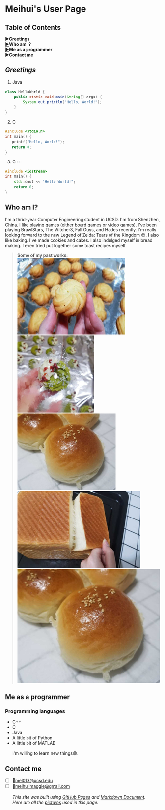 # Meihui's User Page
## Table of Contents
[▶️](#greetings)**Greetings**
\
[▶️](#who-am-i)**Who am I?**
\
[▶️](#me-as-a-programmer)**Me as a programmer**
\
[▶️](#contact-me)**Contact me**

## **_Greetings_**
1. Java
```java
class HelloWorld {
    public static void main(String[] args) {
        System.out.println("Hello, World!"); 
    }
}
```
2. C
```c
#include <stdio.h>
int main() {
   printf("Hello, World!");
   return 0;
}
```
3. C++
```c++
#include <iostream>
int main() {
    std::cout << "Hello World!";
    return 0;
}
```
## Who am I?
I'm a thrid-year Computer Engineering student in UCSD. I'm from Shenzhen, China. I like playing games (either board games or video games). I've been playing BrawlStars, The Witcher3, Fall Guys, and Hades recently. I'm really looking forward to the new Legend of Zelda: Tears of the Kingdom 😊. I also like baking. I've made cookies and cakes. I also indulged myself in bread making. I even tried put together some toast recipes myself.
> **Some of my past works:**
\
<img src="https://github.com/number000000/CSE110-Lab1/blob/new-branch/imgs/cookie1.jpeg" width="350" height="250"> <img src="https://github.com/number000000/CSE110-Lab1/blob/new-branch/imgs/cookie2.jpg" width="250" height="250">
\
<img src="https://github.com/number000000/CSE110-Lab1/blob/new-branch/imgs/bread1.jpeg" width="320" height="250"> <img src="https://github.com/number000000/CSE110-Lab1/blob/new-branch/imgs/toast.jpeg" width="400" height="250">
![test](/imgs/bread1.jpeg)

## Me as a programmer
### Programming languages
- C++
- C
- Java
- A little bit of Python
- A little bit of MATLAB
\
\
I'm willing to learn new things😃.

## Contact me
- [ ] 📧mel013@ucsd.edu
- [ ] 📧meihuilmaggie@gmail.com
\
\
_This site was built using [GitHub Pages](https://pages.github.com/) and [Markdown Document](https://docs.github.com/en/get-started/writing-on-github/getting-started-with-writing-and-formatting-on-github/basic-writing-and-formatting-syntax#section-links)._
\
_Here are all the [pictures](/imgs) used in this page._
